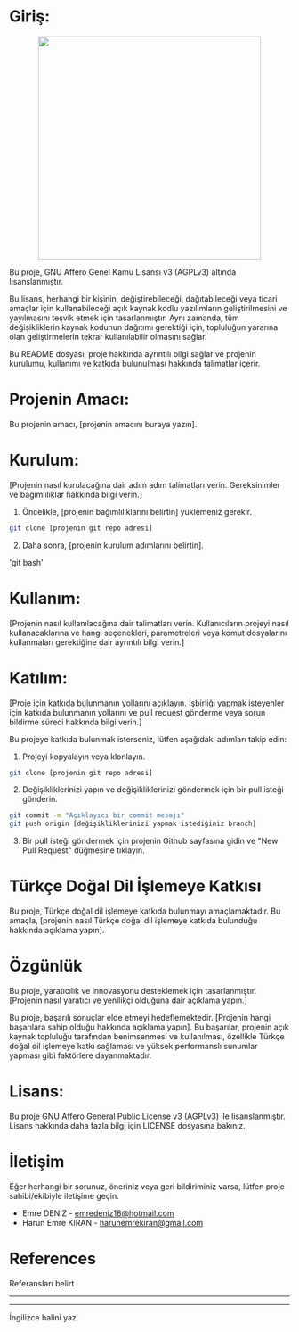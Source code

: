 # Giriş:

<p align="center"><a href="https://www.teknofest.org" target="_blank"><img src="https://github.com/harunemrekiran61/beelmek-panel/blob/master/public/HititDD%C4%B0.svg" width="400"></a></p>

Bu proje, GNU Affero Genel Kamu Lisansı v3 (AGPLv3) altında lisanslanmıştır.

Bu lisans, herhangi bir kişinin, değiştirebileceği, dağıtabileceği veya ticari amaçlar için kullanabileceği açık kaynak kodlu yazılımların geliştirilmesini ve yayılmasını teşvik etmek için tasarlanmıştır. Aynı zamanda, tüm değişikliklerin kaynak kodunun dağıtımı gerektiği için, topluluğun yararına olan geliştirmelerin tekrar kullanılabilir olmasını sağlar.

Bu README dosyası, proje hakkında ayrıntılı bilgi sağlar ve projenin kurulumu, kullanımı ve katkıda bulunulması hakkında talimatlar içerir.

# Projenin Amacı:

Bu projenin amacı, [projenin amacını buraya yazın].

# Kurulum:

[Projenin nasıl kurulacağına dair adım adım talimatları verin. Gereksinimler ve bağımlılıklar hakkında bilgi verin.]

1. Öncelikle, [projenin bağımlılıklarını belirtin] yüklemeniz gerekir.

```bash
git clone [projenin git repo adresi]
```

2. Daha sonra, [projenin kurulum adımlarını belirtin].

'git bash'

# Kullanım:

[Projenin nasıl kullanılacağına dair talimatları verin. Kullanıcıların projeyi nasıl kullanacaklarına ve hangi seçenekleri, parametreleri veya komut dosyalarını kullanmaları gerektiğine dair ayrıntılı bilgi verin.]

# Katılım:

[Proje için katkıda bulunmanın yollarını açıklayın. İşbirliği yapmak isteyenler için katkıda bulunmanın yollarını ve pull request gönderme veya sorun bildirme süreci hakkında bilgi verin.]

Bu projeye katkıda bulunmak isterseniz, lütfen aşağıdaki adımları takip edin:

1. Projeyi kopyalayın veya klonlayın.

```bash
git clone [projenin git repo adresi]
```

2. Değişikliklerinizi yapın ve değişikliklerinizi göndermek için bir pull isteği gönderin.

```bash
git commit -m "Açıklayıcı bir commit mesajı"
git push origin [değişikliklerinizi yapmak istediğiniz branch]
```

3. Bir pull isteği göndermek için projenin Github sayfasına gidin ve "New Pull Request" düğmesine tıklayın.

# Türkçe Doğal Dil İşlemeye Katkısı

Bu proje, Türkçe doğal dil işlemeye katkıda bulunmayı amaçlamaktadır. Bu amaçla, [projenin nasıl Türkçe doğal dil işlemeye katkıda bulunduğu hakkında açıklama yapın].

# Özgünlük

Bu proje, yaratıcılık ve innovasyonu desteklemek için tasarlanmıştır. [Projenin nasıl yaratıcı ve yenilikçi olduğuna dair açıklama yapın.]

Bu proje, başarılı sonuçlar elde etmeyi hedeflemektedir. [Projenin hangi başarılara sahip olduğu hakkında açıklama yapın]. Bu başarılar, projenin açık kaynak topluluğu tarafından benimsenmesi ve kullanılması, özellikle Türkçe doğal dil işlemeye katkı sağlaması ve yüksek performanslı sunumlar yapması gibi faktörlere dayanmaktadır.

# Lisans:

Bu proje GNU Affero General Public License v3 (AGPLv3) ile lisanslanmıştır. Lisans hakkında daha fazla bilgi için LICENSE dosyasına bakınız.

# İletişim

Eğer herhangi bir sorunuz, öneriniz veya geri bildiriminiz varsa, lütfen proje sahibi/ekibiyle iletişime geçin.

* Emre DENİZ - emredeniz18@hotmail.com
* Harun Emre KIRAN - harunemrekiran@gmail.com

# References

Referansları belirt

--------------------------------------------------------
---------------------------------------------------------------
İngilizce halini yaz.
